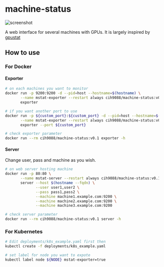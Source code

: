 # machine-status
![screenshot](https://imgur.com/kFTAvDS.png)

A web interface for several machines with GPUs. It is largely inspired by [gpustat](https://github.com/wookayin/gpustat-web)

## How to use

### For Docker
#### Exporter
```bash
# on each machines you want to monitor
docker run -p 9200:9200 -d --pid=host --hostname=$(hostname) \
       --name mstat-exporter --restart always cih9088/machine-status:v0.1 \
       exporter

# if you want another port to use
docker run -p ${custom_port}:${custom_port} -d --pid=host --hostname=$(hostname) \
       --name mstat-exporter --restart always cih9088/machine-status:v0.1 \
       exporter --port ${custom_port}

# check exporter parameter
docker run --rm cih9088/machine-status:v0.1 exporter -h
```

#### Server
Change user, pass and machine as you wish.
```bash
# on web server hosting machine
docker run -p 80:80 \
       --name mstat-server --restart always cih9088/machine-status:v0.1 \
       server --host $(hostname --fqdn) \
              --user user1,user2 \
              --pass pass1,pass2 \
              --machine machine1.example.com:9200 \
              --machine machine2.example.com:9200 \
              --machine machine3.example.com:9200

# check server parameter
docker run --rm cih9088/machine-status:v0.1 server -h
```

### For Kubernetes
```bash
# Edit deployments/k8s_example.yaml first then
kubectl create -f deployments/k8s_example.yaml

# set label for node you want to expote
kubectl label node ${NODE} mstat-exporter=true
```
